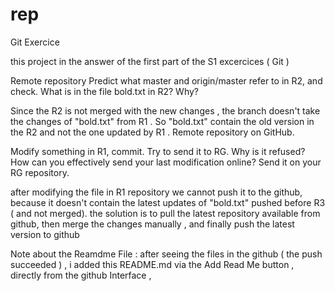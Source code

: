 # rep
Git Exercice

this project in the answer of the first part of the S1 excercices ( Git )

Remote repository
Predict what master and origin/master refer to in R2, and check. What is in the file bold.txt in R2? Why?

Since the R2 is not merged with the new changes , the branch doesn't take the changes of "bold.txt"  from R1 . So "bold.txt" contain the old version in the R2 and not the one updated by R1 .
Remote repository on GitHub.

Modify something in R1, commit. Try to send it to RG. Why is it refused? How can you effectively send your last modification online? Send it on your RG repository.

after modifying the file in R1 repository we cannot push it to the github, because it doesn't contain the latest updates of "bold.txt"  pushed before R3 ( and not merged). the solution is to pull the latest repository available from github, then merge the changes manually , and finally push the latest version to github

Note about the Reamdme File : 
after seeing the files in the github ( the push succeeded ) , i added this README.md via the Add Read Me button , directly from the github Interface ,
